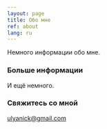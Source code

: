 ```yaml
---
layout: page
title: Обо мне
ref: about
lang: ru
---
```


Немного информации обо мне.

### Больше информации

И ещё немного.

### Свяжитесь со мной

[ulyanick@gmail.com](mailto:ulyanick@gmail.com)
